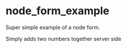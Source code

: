 # node_form_example

Super simple example of a node form.

Simply adds two numbers together server side
